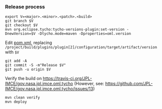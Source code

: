 ### Release process

```shell
export V=<major>.<minor>.<patch>.<build>
git branch $V
git checkout $V
mvn org.eclipse.tycho:tycho-versions-plugin:set-version -DnewVersion=$V -Dtycho.mode=maven -Dproperties=oml.version 
```

Edit [pom.xml](../pom.xml), replacing `/project/build/plugins/plugin[2]/configuration/target/artifact/version` with `$V`

```
git add -A
git commit -S -m"Release $V"
git push -u origin $V
```

Verify the build on https://travis-ci.org/JPL-IMCE/gov.nasa.jpl.imce.oml.tycho
(However, see: https://github.com/JPL-IMCE/gov.nasa.jpl.imce.oml.tycho/issues/13)

```shell
mvn clean verify
mvn deploy
```
  